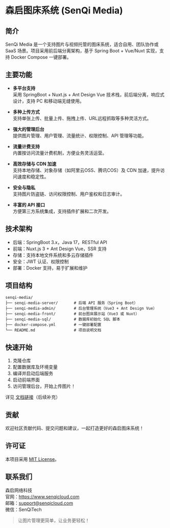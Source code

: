 # 森启图床系统 (SenQi Media)


## 简介

SenQi Media 是一个支持图片与视频托管的图床系统，适合自用、团队协作或 SaaS 场景。项目采用前后端分离架构，基于 Spring Boot + Vue/Nuxt 实现，支持 Docker Compose 一键部署。

## 主要功能

- **多平台支持**  
  采用 SpringBoot + Nuxt.js + Ant Design Vue 技术栈，前后端分离，响应式设计，支持 PC 和移动端无缝使用。

- **多种上传方式**  
  支持单张上传、批量上传、拖拽上传、URL远程抓取等多种灵活方式。

- **强大的管理后台**  
  提供图片管理、用户管理、流量统计、权限控制、API 管理等功能。

- **流量计费支持**  
  内置按访问流量计费机制，方便业务灵活运营。

- **高效存储与 CDN 加速**  
  支持本地存储、对象存储（如阿里云OSS、腾讯COS）及 CDN 加速，提升访问速度和稳定性。

- **安全与隐私**  
  支持图片防盗链、访问权限控制、用户鉴权和日志审计。

- **丰富的 API 接口**  
  方便第三方系统集成，支持插件扩展和二次开发。



## 技术架构

- 后端：SpringBoot 3.x，Java 17，RESTful API
- 前端：Nuxt.js 3 + Ant Design Vue，SSR 支持
- 存储：支持本地文件系统和多云存储插件
- 安全：JWT 认证、权限控制
- 部署：Docker 支持，易于扩展和维护


## 项目结构

```
senqi-media/
├── senqi-media-server/       # 后端 API 服务（Spring Boot）
├── senqi-media-admin/        # 后台管理系统（Vue3 + Ant Design Vue）
├── senqi-media-front/        # 前台图床展示站（Vue3 或 Nuxt）
├── senqi-media-sql/          # 数据库初始化 SQL 脚本
├── docker-compose.yml        # 一键部署配置
└── README.md                 # 项目说明文档
````


## 快速开始

1. 克隆仓库
2. 配置数据库及环境变量
3. 编译并启动后端服务
4. 启动前端界面
5. 访问管理后台，开始上传图片！

详见 [文档链接](#)（后续补充）



## 贡献

欢迎社区贡献代码、提交问题和建议，一起打造更好的森启图床系统！



## 许可证

本项目采用 [MIT License](LICENSE)。



## 联系我们

森启网络科技  
官网：https://www.senqicloud.com  
邮箱：support@senqicloud.com  
微信：SenQiTech



> 让图片管理更简单，让业务更轻松！
